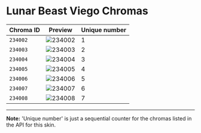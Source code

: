 # Lunar Beast Viego Chromas

| Chroma ID | Preview | Unique number |
|---|---|---|
| `234002` | ![234002](https://raw.communitydragon.org/latest/plugins/rcp-be-lol-game-data/global/default/v1/champion-chroma-images/234/234002.png) | 1 |
| `234003` | ![234003](https://raw.communitydragon.org/latest/plugins/rcp-be-lol-game-data/global/default/v1/champion-chroma-images/234/234003.png) | 2 |
| `234004` | ![234004](https://raw.communitydragon.org/latest/plugins/rcp-be-lol-game-data/global/default/v1/champion-chroma-images/234/234004.png) | 3 |
| `234005` | ![234005](https://raw.communitydragon.org/latest/plugins/rcp-be-lol-game-data/global/default/v1/champion-chroma-images/234/234005.png) | 4 |
| `234006` | ![234006](https://raw.communitydragon.org/latest/plugins/rcp-be-lol-game-data/global/default/v1/champion-chroma-images/234/234006.png) | 5 |
| `234007` | ![234007](https://raw.communitydragon.org/latest/plugins/rcp-be-lol-game-data/global/default/v1/champion-chroma-images/234/234007.png) | 6 |
| `234008` | ![234008](https://raw.communitydragon.org/latest/plugins/rcp-be-lol-game-data/global/default/v1/champion-chroma-images/234/234008.png) | 7 |

---

**Note:** 'Unique number' is just a sequential counter for the chromas listed in the API for this skin.